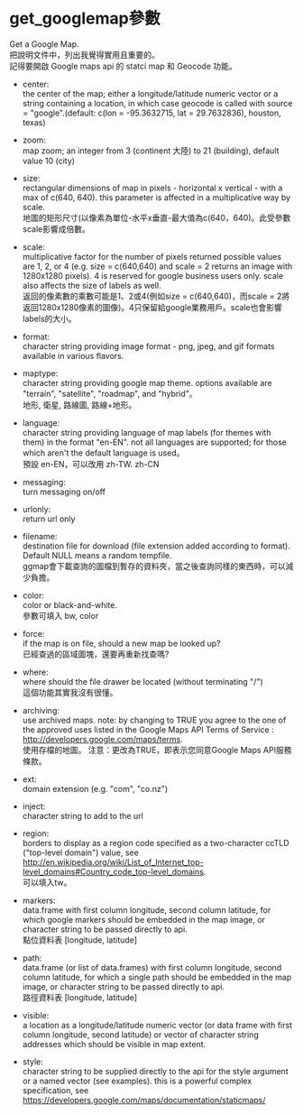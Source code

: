 # get_googlemap參數

Get a Google Map.  
把說明文件中，列出我覺得實用且重要的。  
記得要開啟 Google maps api 的 statci map 和 Geocode 功能。

- center:  
the center of the map; either a longitude/latitude numeric vector or a string containing a location, in which case geocode is called with source = "google".(default: c(lon = -95.3632715, lat = 29.7632836), houston, texas)  

- zoom:  
map zoom; an integer from 3 (continent 大陸) to 21 (building), default value 10 (city)

- size:  
rectangular dimensions of map in pixels - horizontal x vertical - with a max of c(640, 640). this parameter is affected in a multiplicative way by scale.  
地圖的矩形尺寸(以像素為單位-水平x垂直-最大值為c(640，640)。此受參數scale影響成倍數。

- scale:  
multiplicative factor for the number of pixels returned possible values are 1, 2, or 4 (e.g. size = c(640,640) and scale = 2 returns an image with 1280x1280 pixels). 4 is reserved for google business users only. scale also affects the size of labels as well.  
返回的像素數的乘數可能是1、2或4(例如size = c(640,640)，而scale = 2將返回1280x1280像素的圖像)。4只保留給google業務用戶。scale也會影響labels的大小。

- format:  
character string providing image format - png, jpeg, and gif formats available in various flavors.

- maptype:  
character string providing google map theme. options available are "terrain", "satellite", "roadmap", and "hybrid"。  
地形, 衛星, 路線圖, 路線+地形。

- language:  
character string providing language of map labels (for themes with them) in the format "en-EN". not all languages are supported; for those which aren't the default language is used。  
預設 en-EN，可以改用 zh-TW. zh-CN

- messaging:  
turn messaging on/off

- urlonly:  
return url only

- filename:  
destination file for download (file extension added according to format). Default NULL means a random tempfile.  
ggmap會下載查詢的圖檔到暫存的資料夾，當之後查詢同樣的東西時，可以減少負擔。

- color:  
color or black-and-white.  
參數可填入 bw, color

- force:  
if the map is on file, should a new map be looked up?  
已經查過的區域圖塊，還要再重新找查嗎?

- where:  
where should the file drawer be located (without terminating "/")  
這個功能其實我沒有很懂。

- archiving:  
use archived maps. note: by changing to TRUE you agree to the one of the approved uses listed in the Google Maps API Terms of Service : http://developers.google.com/maps/terms.  
使用存檔的地圖。 注意：更改為TRUE，即表示您同意Google Maps API服務條款。

- ext:  
domain extension (e.g. "com", "co.nz")

- inject:  
character string to add to the url

- region:  
borders to display as a region code specified as a two-character ccTLD ("top-level domain") value, see http://en.wikipedia.org/wiki/List_of_Internet_top-level_domains#Country_code_top-level_domains.  
可以填入tw。

- markers:  
data.frame with first column longitude, second column latitude, for which google markers should be embedded in the map image, or character string to be passed directly to api.  
點位資料表 [longitude, latitude]

- path:  
data.frame (or list of data.frames) with first column longitude, second column latitude, for which a single path should be embedded in the map image, or character string to be passed directly to api.  
路徑資料表 [longitude, latitude]

- visible:  
a location as a longitude/latitude numeric vector (or data frame with first column longitude, second latitude) or vector of character string addresses which should be visible in map extent.

- style:  
character string to be supplied directly to the api for the style argument or a named vector (see examples). this is a powerful complex specification, see https://developers.google.com/maps/documentation/staticmaps/
